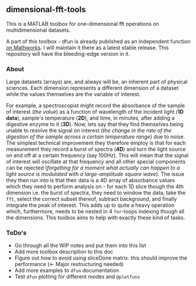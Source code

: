 ## dimensional-fft-tools
This is a MATLAB toolbox for one-dimensional fft operations on multidimensional datasets.

A part of this toolbox - dfun is already published as an independent function [on Mathworks](https://uk.mathworks.com/matlabcentral/fileexchange/63686-dfun). I will maintain it there as a latest stable release. This repository will have the bleeding-edge version in it.

### About
Large datasets (arrays) are, and always will be, an inherent part of physical sciences.
Each dimension represents a different dimension of a dataset while the values themselves are the variable of interest.

For example, a spectroscopist might record the absorbance of the sample of interest (*the value*) as a function of wavelength of the incident light (**1D data**), sample's temperature (**2D**), and time, in minutes, after adding a digestive enzyme to it (**3D**).
Now, lets say that they find themselves being unable to resolve the signal on interest (*the change in the rate of the digestion of the sample across a certain temperature range*) due to noise.
The simplest technical improvement they therefore employ is that for each measurement they record a burst of spectra (**4D**) and turn the light source on and off at a certain frequency (say 100Hz).
This will mean that the signal of interest will oscillate at that frequency and all other special components can be rejected (*forgetting for a moment what actually can happen to a light source is modulated with a large-amplitude square wave*).
The issue they then run into is that their data is a 4D array of absorbance values which they need to perform analysis on - for each 1D slice though the 4th dimension i.e. the burst of spectra, they need to window the data, take the `fft`, select the correct subset thereof, subtract background, and finally integrate the peak of interest.
This adds up to quite a heavy operation which, furthermore, needs to be nested in 4 `for`-loops indexing though all the dimensions. This toolbox aims to help with exactly these kind of tasks.

### ToDo's
 - Go through all the WIP notes and put them into this list
 - Add more toolbox description to this doc
 - Figure out how to avoid using sliceDone matrix. this should improve the performance (<- Major restructuring needed)
 - Add more examples to `dfun` documentation
 - Test `dfun` plotting for different modes and `@plotfuns`